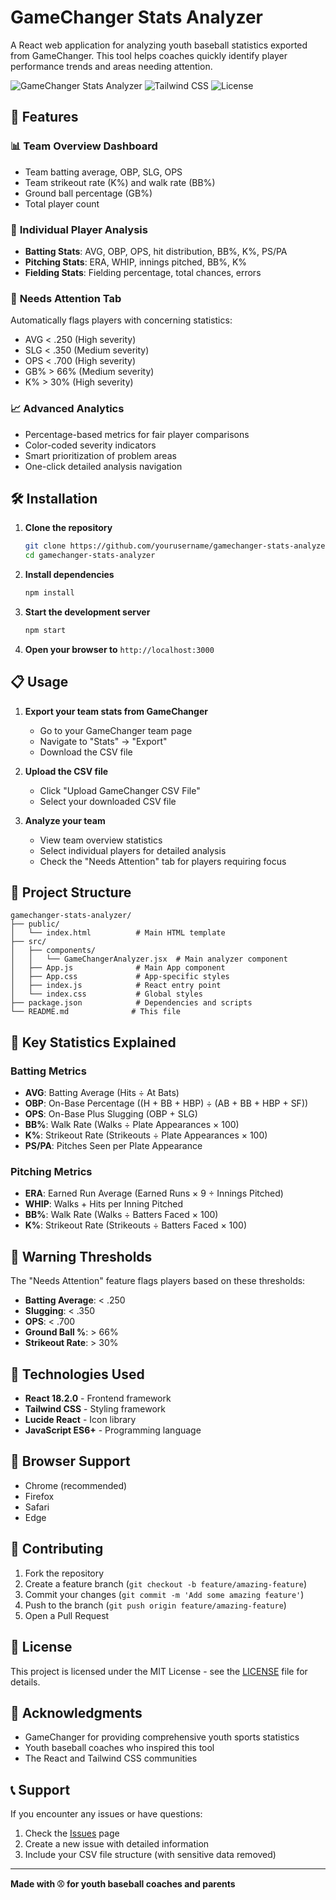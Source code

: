# GameChanger Stats Analyzer

A React web application for analyzing youth baseball statistics exported from GameChanger. This tool helps coaches quickly identify player performance trends and areas needing attention.

![GameChanger Stats Analyzer](https://img.shields.io/badge/React-18.2.0-blue) ![Tailwind CSS](https://img.shields.io/badge/TailwindCSS-3.0-blue) ![License](https://img.shields.io/badge/License-MIT-green)

## 🚀 Features

### 📊 **Team Overview Dashboard**
- Team batting average, OBP, SLG, OPS
- Team strikeout rate (K%) and walk rate (BB%)
- Ground ball percentage (GB%)
- Total player count

### 👤 **Individual Player Analysis**
- **Batting Stats**: AVG, OBP, OPS, hit distribution, BB%, K%, PS/PA
- **Pitching Stats**: ERA, WHIP, innings pitched, BB%, K%
- **Fielding Stats**: Fielding percentage, total chances, errors

### 🚨 **Needs Attention Tab**
Automatically flags players with concerning statistics:
- AVG < .250 (High severity)
- SLG < .350 (Medium severity)
- OPS < .700 (High severity)
- GB% > 66% (Medium severity)
- K% > 30% (High severity)

### 📈 **Advanced Analytics**
- Percentage-based metrics for fair player comparisons
- Color-coded severity indicators
- Smart prioritization of problem areas
- One-click detailed analysis navigation

## 🛠️ Installation

1. **Clone the repository**
   ```bash
   git clone https://github.com/yourusername/gamechanger-stats-analyzer.git
   cd gamechanger-stats-analyzer
   ```

2. **Install dependencies**
   ```bash
   npm install
   ```

3. **Start the development server**
   ```bash
   npm start
   ```

4. **Open your browser to** `http://localhost:3000`

## 📋 Usage

1. **Export your team stats from GameChanger**
   - Go to your GameChanger team page
   - Navigate to "Stats" → "Export"
   - Download the CSV file

2. **Upload the CSV file**
   - Click "Upload GameChanger CSV File"
   - Select your downloaded CSV file

3. **Analyze your team**
   - View team overview statistics
   - Select individual players for detailed analysis
   - Check the "Needs Attention" tab for players requiring focus

## 📁 Project Structure

```
gamechanger-stats-analyzer/
├── public/
│   └── index.html          # Main HTML template
├── src/
│   ├── components/
│   │   └── GameChangerAnalyzer.jsx  # Main analyzer component
│   ├── App.js              # Main App component
│   ├── App.css             # App-specific styles
│   ├── index.js            # React entry point
│   └── index.css           # Global styles
├── package.json            # Dependencies and scripts
└── README.md              # This file
```

## 🎯 Key Statistics Explained

### Batting Metrics
- **AVG**: Batting Average (Hits ÷ At Bats)
- **OBP**: On-Base Percentage ((H + BB + HBP) ÷ (AB + BB + HBP + SF))
- **OPS**: On-Base Plus Slugging (OBP + SLG)
- **BB%**: Walk Rate (Walks ÷ Plate Appearances × 100)
- **K%**: Strikeout Rate (Strikeouts ÷ Plate Appearances × 100)
- **PS/PA**: Pitches Seen per Plate Appearance

### Pitching Metrics
- **ERA**: Earned Run Average (Earned Runs × 9 ÷ Innings Pitched)
- **WHIP**: Walks + Hits per Inning Pitched
- **BB%**: Walk Rate (Walks ÷ Batters Faced × 100)
- **K%**: Strikeout Rate (Strikeouts ÷ Batters Faced × 100)

## 🚨 Warning Thresholds

The "Needs Attention" feature flags players based on these thresholds:
- **Batting Average**: < .250
- **Slugging**: < .350
- **OPS**: < .700
- **Ground Ball %**: > 66%
- **Strikeout Rate**: > 30%

## 🔧 Technologies Used

- **React 18.2.0** - Frontend framework
- **Tailwind CSS** - Styling framework
- **Lucide React** - Icon library
- **JavaScript ES6+** - Programming language

## 📱 Browser Support

- Chrome (recommended)
- Firefox
- Safari
- Edge

## 🤝 Contributing

1. Fork the repository
2. Create a feature branch (`git checkout -b feature/amazing-feature`)
3. Commit your changes (`git commit -m 'Add some amazing feature'`)
4. Push to the branch (`git push origin feature/amazing-feature`)
5. Open a Pull Request

## 📝 License

This project is licensed under the MIT License - see the [LICENSE](LICENSE) file for details.

## 🙏 Acknowledgments

- GameChanger for providing comprehensive youth sports statistics
- Youth baseball coaches who inspired this tool
- The React and Tailwind CSS communities

## 📞 Support

If you encounter any issues or have questions:
1. Check the [Issues](https://github.com/yourusername/gamechanger-stats-analyzer/issues) page
2. Create a new issue with detailed information
3. Include your CSV file structure (with sensitive data removed)

---

**Made with ⚾ for youth baseball coaches and parents**
